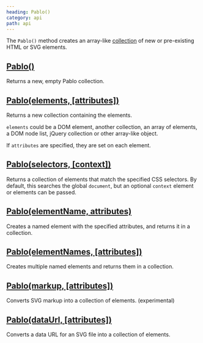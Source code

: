 ```yaml
---
heading: Pablo()
category: api
path: api
---
```


The `Pablo()` method creates an array-like [collection][collections] of new or pre-existing HTML or SVG elements.


## [Pablo()](/api/Pablo/)

Returns a new, empty Pablo collection.


## [Pablo(elements, \[attributes\])](/api/Pablo/#Pablo-elements-attributes)

Returns a new collection containing the elements.

`elements` could be a DOM element, another collection, an array of elements, a DOM node list, jQuery collection or other array-like object.

If `attributes` are specified, they are set on each element.


## [Pablo(selectors, \[context\])](/api/Pablo/#Pablo-selectors-context)

Returns a collection of elements that match the specified CSS selectors. By default, this searches the global `document`, but an optional `context` element or elements can be passed.


## [Pablo(elementName, attributes)](/api/Pablo/#Pablo-elementName-attributes)

Creates a named element with the specified attributes, and returns it in a collection.


## [Pablo(elementNames, \[attributes\])](/api/Pablo/#Pablo-elementNames-attributes)

Creates multiple named elements and returns them in a collection.


## [Pablo(markup, \[attributes\])](/api/Pablo/#Pablo-markup-attributes)

Converts SVG markup into a collection of elements. (experimental)


## [Pablo(dataUrl, \[attributes\])](/api/Pablo/#Pablo-dataUrl-attributes)

Converts a data URL for an SVG file into a collection of elements.


[collections]: #collections
